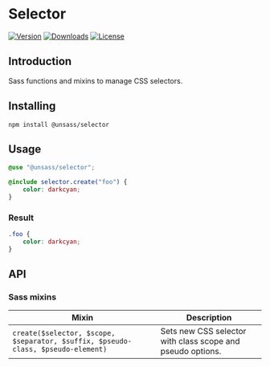 # Selector

[![Version](https://flat.badgen.net/npm/v/@unsass/selector)](https://www.npmjs.com/package/@unsass/selector)
[![Downloads](https://flat.badgen.net/npm/dt/@unsass/selector)](https://www.npmjs.com/package/@unsass/selector)
[![License](https://flat.badgen.net/npm/license/@unsass/selector)](https://www.npmjs.com/package/@unsass/selector)

## Introduction

Sass functions and mixins to manage CSS selectors.

## Installing

```shell
npm install @unsass/selector
```

## Usage

```scss
@use "@unsass/selector";

@include selector.create("foo") {
    color: darkcyan;
}
```

### Result

```css
.foo {
    color: darkcyan;
}
```

## API

### Sass mixins

| Mixin                                                                            | Description                                                |
|----------------------------------------------------------------------------------|------------------------------------------------------------|
| `create($selector, $scope, $separator, $suffix, $pseudo-class, $pseudo-element)` | Sets new CSS selector with class scope and pseudo options. |

